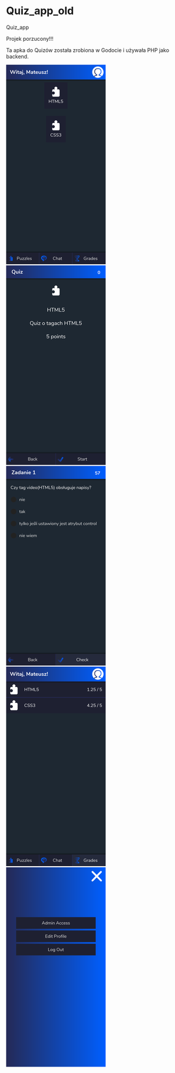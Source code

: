 # Quiz_app_old
Quiz_app

Projek porzucony!!!

Ta apka do Quizów została zrobiona w Godocie i używała PHP jako backend.

[![sample screenshot](README_assets/screenshot-s01.png)](README_assets/screenshot01.png)
[![sample screenshot](README_assets/screenshot-s02.png)](README_assets/screenshot02.png)
[![sample screenshot](README_assets/screenshot-s03.png)](README_assets/screenshot03.png)
[![sample screenshot](README_assets/screenshot-s04.png)](README_assets/screenshot04.png)
[![sample screenshot](README_assets/screenshot-s05.png)](README_assets/screenshot05.png)

